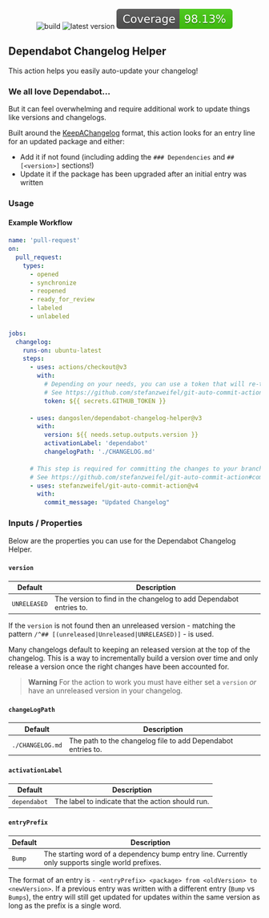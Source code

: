   <p align="center">
    <img src="https://github.com/dangoslen/dependabot-changelog-helper/actions/workflows/pull-request.yml/badge.svg" alt="build" />
    <img src="https://img.shields.io/github/v/release/dangoslen/dependabot-changelog-helper?color=orange&label=Latest" alt="latest version" />
    <img src="./coverage/badge.svg" alt="coverage badge" />
</p>

## Dependabot Changelog Helper

This action helps you easily auto-update your changelog!

### We all love Dependabot...

But it can feel overwhelming and require additional work to update things like versions and changelogs.

Built around the [KeepAChangelog](https://keepachangelog.com/) format, this action looks for an entry line for an updated package and either:

- Add it if not found (including adding the `### Dependencies` and `## [<version>]` sections!)
- Update it if the package has been upgraded after an initial entry was written

### Usage

#### Example Workflow

```yaml
name: 'pull-request'
on:
  pull_request:
    types:
      - opened
      - synchronize
      - reopened
      - ready_for_review
      - labeled
      - unlabeled

jobs:
  changelog:
    runs-on: ubuntu-latest
    steps:
      - uses: actions/checkout@v3
        with:
          # Depending on your needs, you can use a token that will re-trigger workflows
          # See https://github.com/stefanzweifel/git-auto-commit-action#commits-of-this-action-do-not-trigger-new-workflow-runs
          token: ${{ secrets.GITHUB_TOKEN }}

      - uses: dangoslen/dependabot-changelog-helper@v3
        with:
          version: ${{ needs.setup.outputs.version }}
          activationLabel: 'dependabot'
          changelogPath: './CHANGELOG.md'

      # This step is required for committing the changes to your branch. 
      # See https://github.com/stefanzweifel/git-auto-commit-action#commits-of-this-action-do-not-trigger-new-workflow-runs 
      - uses: stefanzweifel/git-auto-commit-action@v4
        with:
          commit_message: "Updated Changelog"
```

### Inputs / Properties

Below are the properties you can use for the Dependabot Changelog Helper.

#### `version`

| Default      | Description                                                        |
| ------------ | ------------------------------------------------------------------ |
| `UNRELEASED` | The version to find in the changelog to add Dependabot entries to. |

If the `version` is not found then an unreleased version - matching the pattern `/^## [(unreleased|Unreleased|UNRELEASED)]` - is used.

Many changelogs default to keeping an released version at the top of the changelog.
This is a way to incrementally build a version over time and only release a version once the right changes have been accounted for.

> **Warning**
> For the action to work you must have either set a `version` _or_ have an unreleased version in your changelog.

#### `changeLogPath`

| Default          | Description                                                  |
| ---------------- | ------------------------------------------------------------ |
| `./CHANGELOG.md` | The path to the changelog file to add Dependabot entries to. |

#### `activationLabel`

| Default      | Description                                       |
| ------------ | ------------------------------------------------- |
| `dependabot` | The label to indicate that the action should run. |

#### `entryPrefix`

| Default      | Description                                                                                       |
| ------------ | ------------------------------------------------------------------------------------------------- |
| `Bump`       | The starting word of a dependency bump entry line. Currently only supports single world prefixes. |

The format of an entry is `- <entryPrefix> <package> from <oldVersion> to <newVersion>`. If a previous entry was written with a different entry (`Bump` vs `Bumps`), the entry will still get updated for updates within the same version as long as the prefix is a single word.
